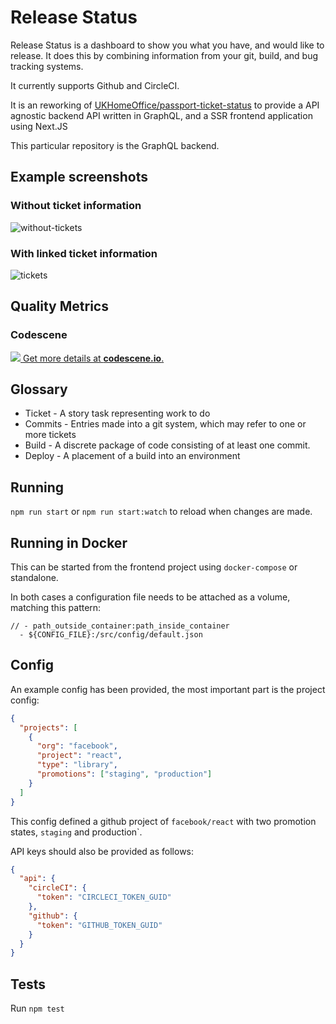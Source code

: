 # Release Status

Release Status is a dashboard to show you what you have, and would like to release. It does this by combining information from your git, build, and bug tracking systems.

It currently supports Github and CircleCI.

It is an reworking of [UKHomeOffice/passport-ticket-status](https://github.com/UKHomeOffice/passports-ticket-status) to provide a API agnostic backend API written in GraphQL, and a SSR frontend application using Next.JS

This particular repository is the GraphQL backend.

## Example screenshots

### Without ticket information

![without-tickets](https://user-images.githubusercontent.com/196695/57960002-600cf900-78fe-11e9-9e2a-c4e9c02f2cee.png)

### With linked ticket information

![tickets](https://user-images.githubusercontent.com/196695/57960001-5f746280-78fe-11e9-9366-548b66ec35b1.png)

## Quality Metrics

### Codescene

[![](https://codescene.io/projects/4875/status.svg) Get more details at **codescene.io**.](https://codescene.io/projects/4875/jobs/latest-successful/results)

## Glossary

- Ticket - A story task representing work to do
- Commits - Entries made into a git system, which may refer to one or more tickets
- Build - A discrete package of code consisting of at least one commit.
- Deploy - A placement of a build into an environment

## Running

`npm run start` or `npm run start:watch` to reload when changes are made.

## Running in Docker

This can be started from the frontend project using `docker-compose` or standalone.

In both cases a configuration file needs to be attached as a volume, matching this pattern:

```
// - path_outside_container:path_inside_container
  - ${CONFIG_FILE}:/src/config/default.json
```

## Config

An example config has been provided, the most important part is the project config:

```json
{
  "projects": [
    {
      "org": "facebook",
      "project": "react",
      "type": "library",
      "promotions": ["staging", "production"]
    }
  ]
}
```

This config defined a github project of `facebook/react` with two promotion states, `staging` and production`.

API keys should also be provided as follows:

```json
{
  "api": {
    "circleCI": {
      "token": "CIRCLECI_TOKEN_GUID"
    },
    "github": {
      "token": "GITHUB_TOKEN_GUID"
    }
  }
}
```

## Tests

Run `npm test`
